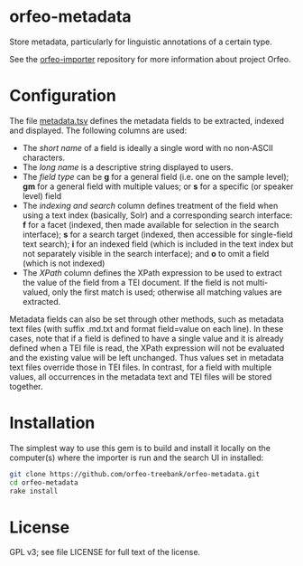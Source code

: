 # orfeo-metadata

Store metadata, particularly for linguistic annotations of a certain type.

See the [orfeo-importer](https://github.com/larilampen/orfeo-importer)
repository for more information about project Orfeo.


# Configuration

The file [metadata.tsv](data/metadata.tsv) defines the metadata fields
to be extracted, indexed and displayed. The following columns are
used:

 - The *short name* of a field is ideally a single word with no
   non-ASCII characters.
 - The *long name* is a descriptive string displayed to users.
 - The *field type* can be **g** for a general field (i.e. one on the
   sample level); **gm** for a general field with multiple values; or
   **s** for a specific (or speaker level) field
 - The *indexing and search* column defines treatment of the field
   when using a text index (basically, Solr) and a corresponding
   search interface: **f** for a facet (indexed, then made available
   for selection in the search interface); **s** for a search target
   (indexed, then accessible for single-field text search); **i** for
   an indexed field (which is included in the text index but not
   separately visible in the search interface); and **o** to omit a
   field (which is not indexed)
 - The *XPath* column defines the XPath expression to be used to
   extract the value of the field from a TEI document. If the field is
   not multi-valued, only the first match is used; otherwise all
   matching values are extracted.

Metadata fields can also be set through other methods, such as
metadata text files (with suffix .md.txt and format field=value on
each line). In these cases, note that if a field is defined to have a
single value and it is already defined when a TEI file is read, the
XPath expression will not be evaluated and the existing value will be
left unchanged. Thus values set in metadata text files override those
in TEI files. In contrast, for a field with multiple values, all
occurrences in the metadata text and TEI files will be stored
together.


# Installation

The simplest way to use this gem is to build and install it locally on
the computer(s) where the importer is run and the search UI in
installed:

```sh
git clone https://github.com/orfeo-treebank/orfeo-metadata.git
cd orfeo-metadata
rake install
```


# License

GPL v3; see file LICENSE for full text of the license.
